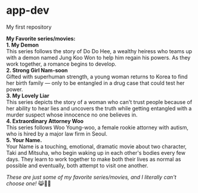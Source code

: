 # app-dev
My first repository

**My Favorite series/movies:**  
**1. My Demon**  
This series follows the story of Do Do Hee, a wealthy heiress who teams up with a demon named Jung Koo Won to help him regain his powers. As they work together, a romance begins to develop.  
**2. Strong Girl Nam-soon**  
Gifted with superhuman strength, a young woman returns to Korea to find her birth family — only to be entangled in a drug case that could test her power.  
**3. My Lovely Liar**  
This series depicts the story of a woman who can't trust people because of her ability to hear lies and uncovers the truth while getting entangled with a murder suspect whose innocence no one believes in.  
**4. Extraordinary Attorney Woo**  
This series follows Woo Young-woo, a female rookie attorney with autism, who is hired by a major law firm in Seoul.  
**5. Your Name.**  
Your Name is a touching, emotional, dramatic movie about two character, Taki and Mitsuha, who begin waking up in each other's bodies every few days. They learn to work together to make both their lives as normal as possible and eventually, both attempt to visit one another.  

*These are just some of my favorite series/movies, and I literally can't choose one!* 😹💛💙
